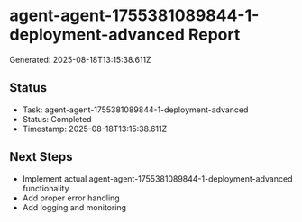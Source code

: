 # agent-agent-1755381089844-1-deployment-advanced Report

Generated: 2025-08-18T13:15:38.611Z

## Status
- Task: agent-agent-1755381089844-1-deployment-advanced
- Status: Completed
- Timestamp: 2025-08-18T13:15:38.611Z

## Next Steps
- Implement actual agent-agent-1755381089844-1-deployment-advanced functionality
- Add proper error handling
- Add logging and monitoring
